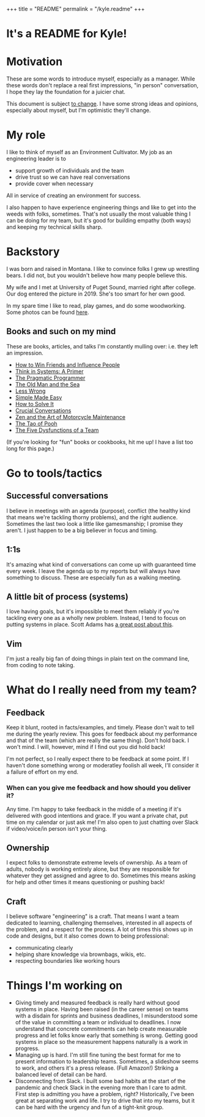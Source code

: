 +++
title = "README"
permalink = "/kyle.readme"
+++

# It's a README for Kyle!

# Motivation

These are some words to introduce myself, especially as a manager. While these words don't
replace a real first impressions, "in person" conversation, I hope they lay the foundation
for a juicier chat.

This document is subject [to change](https://github.com/krwenholz/krwenholz.github.io/content/manager_readme.md).
I have some strong ideas and opinions, especially about myself, but I'm optimistic they'll change.

# My role

I like to think of myself as an Environment Cultivator. My job as an engineering leader
is to

- support growth of individuals and the team
- drive trust so we can have real conversations
- provide cover when necessary

All in service of creating an environment for success.

I also happen to have experience engineering things and like to get into the weeds with
folks, sometimes. That's not usually the most valuable thing I can be doing for my team,
but it's good for building empathy (both ways) and keeping my technical skills sharp.

# Backstory

I was born and raised in Montana. I like to convince folks I grew up wrestling bears. I
did not, but you wouldn't believe how many people believe this.

My wife and I met at University of Puget Sound, married right after college. Our dog entered
the picture in 2019. She's too smart for her own good.

In my spare time I like to read, play games, and do some woodworking. Some photos can be
found [here](https://photos.google.com/share/AF1QipPPR5N7AuE28ucrJPX9brb6XxazXH6ohPlECQ_gxl3nRAepbHHwU6n-_xrqe8Hu0g?key=UHhNRUVld1NlZGc1OGtUWFlpZXNhN0tGUUZIbmtn).

## Books and such on my mind

These are books, articles, and talks I'm constantly mulling over: i.e. they left an impression.

- [How to Win Friends and Influence People](https://en.wikipedia.org/wiki/How_to_Win_Friends_and_Influence_People)
- [Think in Systems: A Primer](https://www.goodreads.com/book/show/3828902-thinking-in-systems)
- [The Pragmatic Programmer](https://en.wikipedia.org/wiki/The_Pragmatic_Programmer)
- [The Old Man and the Sea](https://en.wikipedia.org/wiki/The_Old_Man_and_the_Sea)
- [Less Wrong](https://www.lesswrong.com/)
- [Simple Made Easy](https://www.infoq.com/presentations/Simple-Made-Easy/)
- [How to Solve It](https://en.wikipedia.org/wiki/How_to_Solve_It)
- [Crucial Conversations](https://en.wikipedia.org/wiki/Crucial_Conversations:_Tools_for_Talking_When_Stakes_Are_High)
- [Zen and the Art of Motorcycle Maintenance](https://en.wikipedia.org/wiki/Zen_and_the_Art_of_Motorcycle_Maintenance)
- [The Tao of Pooh](https://en.wikipedia.org/wiki/The_Tao_of_Pooh)
- [The Five Dysfunctions of a Team](https://en.wikipedia.org/wiki/The_Five_Dysfunctions_of_a_Team)

(If you're looking for "fun" books or cookbooks, hit me up! I have a list too long for
this page.)

# Go to tools/tactics

## Successful conversations

I believe in meetings with an agenda (purpose), conflict (the healthy kind that means
we're tackling thorny problems), and the right audience. Sometimes the last two look a
little like gamesmanship; I promise they aren't. I just happen to be a big believer in
focus and timing.

## 1:1s

It's amazing what kind of conversations can come up with guaranteed time every week. I leave
the agenda up to my reports but will always have something to discuss. These are especially
fun as a walking meeting.

## A little bit of process (systems)

I love having goals, but it's impossible to meet them reliably if you're tackling every
one as a wholly new problem. Instead, I tend to focus on putting systems in place. Scott Adams
has [a great post about this](https://www.scottadamssays.com/2013/11/18/goals-vs-systems/).

## Vim

I'm just a really big fan of doing things in plain text on the command line, from coding
to note taking.

# What do I really need from my team?

## Feedback

Keep it blunt, rooted in facts/examples, and timely. Please don't wait to tell me during
the yearly review. This goes for feedback about my performance and that of the team (which
are really the same thing). Don't hold back. I won't mind. I will, however, mind if I find
out you did hold back!

I'm not perfect, so I really expect there to be feedback at some point. If I haven't done
something wrong or moderatley foolish all week, I'll consider it a failure of effort on
my end.

### When can you give me feedback and how should you deliver it?

Any time. I'm happy to take feedback in the middle of a meeting if it's delivered with good
intentions and grace. If you want a private chat, put time on my calendar or just ask me!
I'm also open to just chatting over Slack if video/voice/in person isn't your thing.

## Ownership

I expect folks to demonstrate extreme levels of ownership. As a team of adults, nobody is
working entirely alone, but they are responsible for whatever they get assigned and agree
to do. Sometimes this means asking for help and other times it means questioning or pushing
back!

## Craft

I believe software "engineering" is a craft. That means I want a team dedicated to learning,
challenging themselves, interested in all aspects of the problem, and a respect for the
process. A lot of times this shows up in code and designs, but it also comes down to being
professional:

- communicating clearly
- helping share knowledge via brownbags, wikis, etc.
- respecting boundaries like working hours

# Things I'm working on

- Giving timely and measured feedback is really hard without good systems in place. Having
  been raised (in the career sense) on teams with a disdain for sprints and business deadlines,
  I misunderstood some of the value in committing a team or individual to deadlines. I now
  understand that concrete commitments can help create measurable progress and let folks know
  early that something is wrong. Getting good systems in place so the measurement happens
  naturally is a work in progress.
- Managing up is hard. I'm still fine tuning the best format for me to present information
  to leadership teams. Sometimes, a slideshow seems to work, and others it's a press release.
  (Full Amazon!) Striking a balanced level of detail can be hard.
- Disconnecting from Slack. I built some bad habits at the start of the pandemic and check
  Slack in the evening more than I care to admit. First step is admitting you have a problem,
  right? Historically, I've been great at separating work and life. I try to drive that into
  my teams, but it can be hard with the urgency and fun of a tight-knit group.
